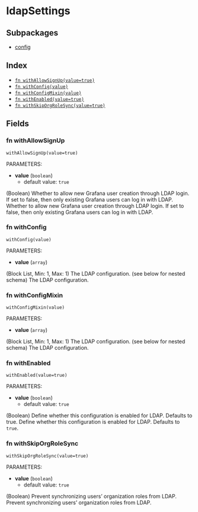 # ldapSettings



## Subpackages

* [config](config/index.md)

## Index

* [`fn withAllowSignUp(value=true)`](#fn-withallowsignup)
* [`fn withConfig(value)`](#fn-withconfig)
* [`fn withConfigMixin(value)`](#fn-withconfigmixin)
* [`fn withEnabled(value=true)`](#fn-withenabled)
* [`fn withSkipOrgRoleSync(value=true)`](#fn-withskiporgrolesync)

## Fields

### fn withAllowSignUp

```jsonnet
withAllowSignUp(value=true)
```

PARAMETERS:

* **value** (`boolean`)
   - default value: `true`

(Boolean) Whether to allow new Grafana user creation through LDAP login. If set to false, then only existing Grafana users can log in with LDAP.
Whether to allow new Grafana user creation through LDAP login. If set to false, then only existing Grafana users can log in with LDAP.
### fn withConfig

```jsonnet
withConfig(value)
```

PARAMETERS:

* **value** (`array`)

(Block List, Min: 1, Max: 1) The LDAP configuration. (see below for nested schema)
The LDAP configuration.
### fn withConfigMixin

```jsonnet
withConfigMixin(value)
```

PARAMETERS:

* **value** (`array`)

(Block List, Min: 1, Max: 1) The LDAP configuration. (see below for nested schema)
The LDAP configuration.
### fn withEnabled

```jsonnet
withEnabled(value=true)
```

PARAMETERS:

* **value** (`boolean`)
   - default value: `true`

(Boolean) Define whether this configuration is enabled for LDAP. Defaults to true.
Define whether this configuration is enabled for LDAP. Defaults to `true`.
### fn withSkipOrgRoleSync

```jsonnet
withSkipOrgRoleSync(value=true)
```

PARAMETERS:

* **value** (`boolean`)
   - default value: `true`

(Boolean) Prevent synchronizing users’ organization roles from LDAP.
Prevent synchronizing users’ organization roles from LDAP.